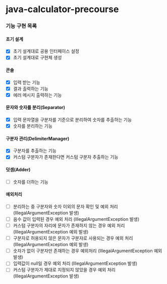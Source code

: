 # java-calculator-precourse

### 기능 구현 목록

#### 초기 설계

- [x] 초기 설계대로 공용 인터페이스 설정
- [x] 초기 설계대로 구현체 생성

#### 콘솔

- [x] 입력 받는 기능
- [x] 결과 출력하는 기능
- [x] 에러 메시지 출력하는 기능

#### 문자와 숫자를 분리(Separator)

- [x] 입력 문자열을 구분자를 기준으로 분리하여 숫자를 추출하는 기능
- [x] 숫자를 분리하는 기능

#### 구분자 관리(DelimiterManager)

- [x] 구분자를 추출하는 기능
- [x] 커스텀 구분자가 존재한다면 커스텀 구분자 추출하는 기능

#### 덧셈(Adder)

- [ ] 숫자를 더하는 기능

#### 예외처리

- [ ] 분리하는 중 구분자와 숫자 이외의 문자 확인 및 예외 처리 (IllegalArgumentException 발생)
- [ ] 음수 값이 입력된 경우 예외 처리 (IllegalArgumentException 발생)
- [ ] 커스텀 구분자의 자리에 문자가 존재하지 않는 경우 예외 처리 (IllegalArgumentException 예외 발생)
- [ ] 구분자로 허용되지 않은 문자가 구분자로 사용되는 경우 예외 처리 (IllegalArgumentException 예외 발생)
- [ ] 숫자가 없이 구분자만 존재하는 경우 예외처리 (IllegalArgumentException 예외 발생)
- [ ] 입력값이 null일 경우 예외 처리 (IllegalArgumentException 발생)
- [ ] 커스텀 구분자가 제대로 지정되지 않았을 경우 예외 처리 (IllegalArgumentException 발생)
